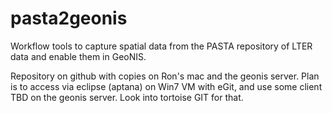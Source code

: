 pasta2geonis
============

Workflow tools to capture spatial data from the PASTA repository of LTER data and enable them in GeoNIS.

Repository on github with copies on Ron's mac and the geonis server.
Plan is to access via eclipse (aptana) on Win7 VM with eGit, and use some client TBD
on the geonis server. Look into tortoise GIT for that.